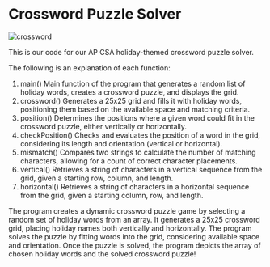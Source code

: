# Crossword Puzzle Solver

![crossword](https://github.com/user-attachments/assets/736dfdaf-4713-4e4e-b1f0-1cc74b46abc1)

This is our code for our AP CSA holiday-themed crossword puzzle solver.

The following is an explanation of each function:

1. main()
    Main function of the program that generates a random list of holiday words, creates a crossword puzzle, and displays the grid.
2. crossword()
    Generates a 25x25 grid and fills it with holiday words, positioning them based on the available space and matching criteria.
3. position()
    Determines the positions where a given word could fit in the crossword puzzle, either vertically or horizontally.
4. checkPosition()
    Checks and evaluates the position of a word in the grid, considering its length and orientation (vertical or horizontal).
5. mismatch()
    Compares two strings to calculate the number of matching characters, allowing for a count of correct character placements.
6. vertical()
    Retrieves a string of characters in a vertical sequence from the grid, given a starting row, column, and length.
7. horizontal()
    Retrieves a string of characters in a horizontal sequence from the grid, given a starting column, row, and length.

The program creates a dynamic crossword puzzle game by selecting a random set of holiday words from an array. It generates a 25x25 crossword grid, placing holiday names both vertically and horizontally. The program solves the puzzle by fitting words into the grid, considering available space and orientation. Once the puzzle is solved, the program depicts the array of chosen holiday words and the solved crossword puzzle!
